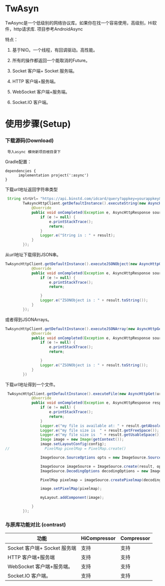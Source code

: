 # TwAsyn

  TwAsync是一个低级别的网络协议库。如果你在找一个容易使用，高级别，Hi软件，http请求库.
  项目参考AndroidAsync

特点：
1. 基于NIO。一个线程，有回调驱动。高性能。

2. 所有的操作都返回一个能取消的Future。

3. Socket 客户端+ Socket 服务端。

4. HTTP 客户端+服务端。

5. WebSocket 客户端+服务端。

6. Socket.IO 客户端。

   

# 使用步骤(Setup)

### 下载源码(Download)

```
 导入async 模块新项目根目录下
```

Gradle配置：

```
dependencies {
      implementation project(':async')
}
```



下载url地址返回字符串类型

```java
 String strUrl= "https://api.binstd.com/idcard/query?appkey=yourappkey&idcard=41272519800102067x";
        TwAsyncHttpClient.getDefaultInstance().executeString(new AsyncHttpGet(strUrl), new TwAsyncHttpClient.StringCallback() {
            @Override
            public void onCompleted(Exception e, AsyncHttpResponse source, String result) {
                if (e != null) {
                    e.printStackTrace();
                    return;
                }
                Logger.e("String is : " + result);
            }
        });
```



从url地址下载得到JSON串。

```java
TwAsyncHttpClient.getDefaultInstance().executeJSONObject(new AsyncHttpGet(strUrl), new TwAsyncHttpClient.JSONObjectCallback() {
            @Override
            public void onCompleted(Exception e, AsyncHttpResponse source, ZSONObject result) {
                if (e != null) {
                    e.printStackTrace();
                    return;

                }
                Logger.e("ZSONObject is : " + result.toString());
            }
        });
```


或者得到JSONArrays。

```java
TwAsyncHttpClient.getDefaultInstance().executeJSONArray(new AsyncHttpGet(strUrl), new TwAsyncHttpClient.JSONArrayCallback() {
            @Override
            public void onCompleted(Exception e, AsyncHttpResponse source, ZSONArray result) {
                if (e != null) {
                    e.printStackTrace();
                    return;

                }
                Logger.e("ZSONObject is : " + result.toString());
            }
        })
```



下载url地址得到一个文件。

```java
 TwAsyncHttpClient.getDefaultInstance().executeFile(new AsyncHttpGet(url), filename, new TwAsyncHttpClient.FileCallback() {
            @Override
            public void onCompleted(Exception e, AsyncHttpResponse response, File result) {
                if (e != null) {
                    e.printStackTrace();
                    return;
                }
                Logger.e("my file is available at: " + result.getAbsolutePath());
                Logger.e("my file size is  " + result.getFreeSpace());
                Logger.e("my file size is  " + result.getUsableSpace());
                Image image = new Image(getContext());
                image.setLayoutConfig(config);
//                PixelMap pixelMap = PixelMap.create()

                ImageSource.SourceOptions opts = new ImageSource.SourceOptions();

                ImageSource imageSource = ImageSource.create(result, opts);
                ImageSource.DecodingOptions decodingOptions = new ImageSource.DecodingOptions();

                PixelMap pixelmap = imageSource.createPixelmap(decodingOptions);

                image.setPixelMap(pixelmap);

                myLayout.addComponent(image);

            }
        });
```



### 与原库功能对比 (contrast)

| 功能                         | HiCompressor | Compressor |
| ---------------------------- | ------------ | ---------- |
| Socket 客户端+ Socket 服务端 | 支持         | 支持       |
| HTTP 客户端+服务端           | 支持         | 支持       |
| WebSocket 客户端+服务端。    | 支持         | 支持       |
| Socket.IO 客户端。           | 支持         | 支持       |